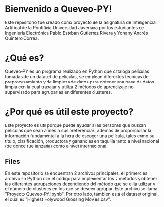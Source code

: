 # Bienvenido a Queveo-PY!
Este repositorio fue creado como proyecto de la asignatura de Inteligencia Artifical de la Pontificia Universidad Javeriana por los estudiantes de Ingeniería Electrónica Pablo Esteban Gutiérrez Rivera y Yohany Andrés Quintero Correa.

# ¿Qué es?
Queveo-PY es un programa realizado en Python que cataloga películas tomadas de un dataset de películas, se emplean diferentes técnicas de preprocesamiento y de limpieza de datos para obtener una base de datos limpia con la cual trabajar y utiliza 2 métodos de aprendizaje no supervisado para agruparlas en diferentes clusteres.

# ¿Por qué es útil este proyecto?
Este proyecto es útil porque puede ayudar a las personas que buscan películas que sean afines a sus preferencias, además de proporcionar la información fundamental a la hora de escoger una película, tales como su título, clasificación, productora y ganancias en taquilla tanto a nivel nacional (de donde fue lanzada) como a nivel internacional.

## Files
En este repositorio se encuentran 2 archivos principales, el primero es archivo en Python con el código para implementar los 2 métodos y obtener las diferentes agrupaciones dependiendo del método que se elija utilizar y el número de clusteres en los que se deseen agrupar. Este archivo se llama "Proyecto Queveo-PY.ipynb".
Por otro lado, también está el dataset original, el cual es "Highest Holywood Grossing Movies.csv".
